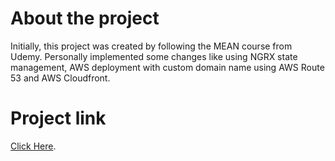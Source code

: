 # About the project
Initially, this project was created by following the MEAN course from Udemy. Personally implemented some changes like using NGRX state management, AWS deployment with custom domain name using AWS Route 53 and AWS Cloudfront. 
# Project link
[Click Here](https://d7jq3bye0lp04.cloudfront.net).

